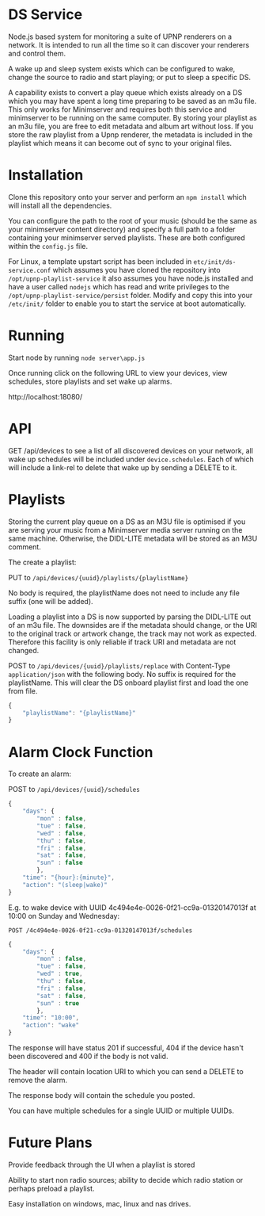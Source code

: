 DS Service
==========

Node.js based system for monitoring a suite of UPNP renderers on a network. It is intended to run all the time so it can discover your renderers and control them. 

A wake up and sleep system exists which can be configured to wake, change the source to radio and start playing; or put to sleep a specific DS.  

A capability exists to convert a play queue which exists already on a DS which you may have spent a long time preparing to be saved as an m3u file. This only works for Minimserver and requires both this service and minimserver to be running on the same computer. By storing your playlist as an m3u file, you are free to edit metadata and album art without loss. If you store the raw playlist from a Upnp renderer, the metadata is included in the playlist which means it can become out of sync to your original files. 

Installation
============

Clone this repository onto your server and perform an `npm install` which will install all the dependencies. 

You can configure the path to the root of your music (should be the same as your minimserver content directory) and specify a full path to a folder containing your minimserver served playlists. These are both configured within the `config.js` file. 

For Linux, a template upstart script has been included in `etc/init/ds-service.conf` which assumes you have cloned the repository into `/opt/upnp-playlist-service` it also assumes you have node.js installed and have a user called `nodejs` which has read and write privileges to the `/opt/upnp-playlist-service/persist` folder. Modify and copy this into your `/etc/init/` folder to enable you to start the service at boot automatically. 

Running
=======

Start node by running `node server\app.js`

Once running click on the following URL to view your devices, view schedules, store playlists and set wake up alarms. 

http://localhost:18080/

API
===

GET /api/devices to see a list of all discovered devices on your network, all wake up schedules will be included under `device.schedules`. Each of which will include a link-rel to delete that wake up by sending a DELETE to it. 

Playlists
=========

Storing the current play queue on a DS as an M3U file is optimised if you are serving your music from a Minimserver media server running on the same machine. Otherwise, the DIDL-LITE metadata will be stored as an M3U comment. 

The create a playlist:

PUT to `/api/devices/{uuid}/playlists/{playlistName}`

No body is required, the playlistName does not need to include any file suffix (one will be added). 

Loading a playlist into a DS is now supported by parsing the DIDL-LITE out of an m3u file. The downsides are if the metadata should change, or the URI to the original track or artwork change, the track may not work as expected. Therefore this facility is only reliable if track URI and metadata are not changed. 

POST to `/api/devices/{uuid}/playlists/replace` with Content-Type `application/json` with the following body. No suffix is required for the playlistName. This will clear the DS onboard playlist first and load the one from file. 

```javascript
{
    "playlistName": "{playlistName}" 
}
```

Alarm Clock Function
====================

To create an alarm:

POST to `/api/devices/{uuid}/schedules`

```javascript
{
    "days": {
    	"mon" : false,
    	"tue" : false,
    	"wed" : false,
    	"thu" : false,
    	"fri" : false,
    	"sat" : false,
    	"sun" : false
    	},
    "time": "{hour}:{minute}",
    "action": "(sleep|wake)"
}
```

E.g. to wake device with UUID 4c494e4e-0026-0f21-cc9a-01320147013f at 10:00 on Sunday and Wednesday: 

`POST /4c494e4e-0026-0f21-cc9a-01320147013f/schedules`

```javascript
{
    "days": {
    	"mon" : false,
    	"tue" : false,
    	"wed" : true,
    	"thu" : false,
    	"fri" : false,
    	"sat" : false,
    	"sun" : true
    	},
    "time": "10:00",
    "action": "wake"
}
```

The response will have status 201 if successful, 404 if the device hasn't been discovered and 400 if the body is not valid. 

The header will contain location URI to which you can send a DELETE to remove the alarm. 

The response body will contain the schedule you posted. 

You can have multiple schedules for a single UUID or multiple UUIDs. 

Future Plans
============

Provide feedback through the UI when a playlist is stored

Ability to start non radio sources; ability to decide which radio station or perhaps preload a playlist. 

Easy installation on windows, mac, linux and nas drives. 
